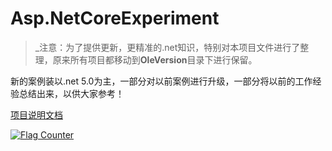 # Asp.NetCoreExperiment
>_注意：为了提供更新，更精准的.net知识，特别对本项目文件进行了整理，原来所有项目都移动到**OleVersion**目录下进行保留。

新的案例装以.net 5.0为主，一部分对以前案例进行升级，一部分将以前的工作经验总结出来，以供大家参考！

[项目说明文档](https://github.com/axzxs2001/Asp.NetCoreExperiment/wiki)

<a href="https://info.flagcounter.com/6o8P"><img src="https://s11.flagcounter.com/count2/6o8P/bg_FFFFFF/txt_000000/border_CCCCCC/columns_2/maxflags_10/viewers_0/labels_0/pageviews_0/flags_0/percent_0/" alt="Flag Counter" border="0"></a>
